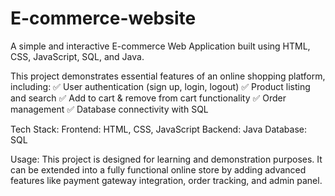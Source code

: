 # E-commerce-website
A simple and interactive E-commerce Web Application built using HTML, CSS, JavaScript, SQL, and Java.

This project demonstrates essential features of an online shopping platform, including:
✅ User authentication (sign up, login, logout)
✅ Product listing and search
✅ Add to cart & remove from cart functionality
✅ Order management
✅ Database connectivity with SQL

Tech Stack:
Frontend: HTML, CSS, JavaScript
Backend: Java
Database: SQL

Usage:
This project is designed for learning and demonstration purposes. It can be extended into a fully functional online store by adding advanced features like payment gateway integration, order tracking, and admin panel.
